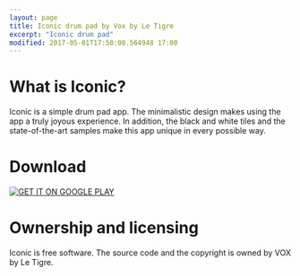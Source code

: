 ```yaml
---
layout: page
title: Iconic drum pad by Vox by Le Tigre
excerpt: "Iconic drum pad"
modified: 2017-05-01T17:50:00.564948 17:00
---
```


# What is Iconic?
Iconic is a simple drum pad app. The minimalistic design makes using the app a truly joyous experience. In addition, the black and white tiles and the state-of-the-art samples make this app unique in every possible way.
# Download
<a href="https://play.google.com/store/apps/details?id=com.letigre.iconic">![GET IT ON GOOGLE PLAY](http://cocodevienne.github.io/images/google-play-badge.png)</a>
# Ownership and licensing
Iconic is free software. The source code and the copyright is owned by VOX by Le Tigre.
